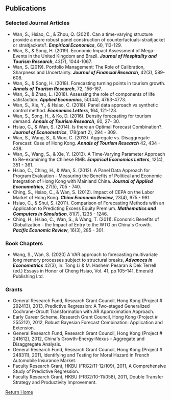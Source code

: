 ## Publications

### Selected Journal Articles

* Wan, S., Hsiao, C., & Zhou, Q. (2021). Can a time-varying structure provide a more robust panel construction of counterfactuals-straitjacket or straitjackets?. ***Empirical Economics***, 60, 113-129.
* Wan, S., & Song, H. (2019). Economic Impact Assessment of Mega-Events in the United Kingdom and Brazil. ***Journal of Hospitality and Tourism Research***, 43(7), 1044-1067.
* Wan, S. (2019). Portfolio Management: The Role of Calibration, Sharpness and Uncertainty. ***Journal of Financial Research***, 42(3), 589-608.
* Wan, S., & Song, H. (2018). Forecasting turning points in tourism growth. ***Annals of Tourism Research***, 72, 156-167.
* Wan, S., & Zhao, L. (2018). Assessing the role of components of life satisfaction. ***Applied Economics***, 50(44), 4763-4773.
* Wan, S., Xie, Y., & Hsiao, C. (2018). Panel data approach vs synthetic control method. ***Economics Letters***, 164, 121-123.
* Wan, S., Song, H., & Ko, D. (2016). Density forecasting for tourism demand. ***Annals of Tourism Research***, 60, 27- 30.
* Hsiao, C., & Wan, S. (2014). Is there an Optimal Forecast Combination?. ***Journal of Econometrics***, 178(part 2), 294 - 309.
* Wan, S., Wang, S., & Woo, C. (2013). Aggregate vs. Disaggregate Forecast: Case of Hong Kong. ***Annals of Tourism Research*** 42, 434 - 438.
* Wan, S., Wang, S., & Xie, Y. (2013). A Time-Varying Parameter Approach to Re-examining the Chinese RMB. ***Empirical Economics Letters***, 12(4), 351 - 361.
* Hsiao, C., Ching, H., & Wan, S. (2012). A Panel Data Approach for Program Evaluation - Measuring the Benefits of Political and Economic Integration of Hong Kong with Mainland China. ***Journal of Applied Econometrics***, 27(5), 705 - 740.
* Ching, S., Hsiao, C., & Wan, S. (2012). Impact of CEPA on the Labor Market of Hong Kong. ***China Economic Review***, 23(4), 975 - 981.
* Hsiao, C., & Shui, S. (2011). Comparison of Forecasting Methods with an Application to Predicting Excess Equity Premium. ***Mathematics and Computers in Simulation***, 81(7), 1235 - 1246.
* Ching, H., Hsiao, C., Wan, S., & Wang, T. (2011). Economic Benefits of Globalization - the Impact of Entry to the WTO on China's Growth. ***Pacific Economic Review***, 16(3), 285 - 301.

### Book Chapters
* Wang, S., Wan, S. (2020) A VAR approach to forecasting multivariate long memory processes subject to structural breaks, ***Advances in Econometrics*** 42(3), in: Tong Li & M. Hashem Pesaran & Dek Terrell (ed.) Essays in Honor of Cheng Hsiao, Vol. 41, pp 105–141, Emerald Publishing Ltd.

### Grants
* General Research Fund, Research Grant Council, Hong Kong (Project # 292413), 2013, Predictive Regression: A Two-staged Generalized Cochrane-Orcutt Transformation 
with AR Approximation Approach.
* Early Career Scheme, Research Grant Council, Hong Kong (Project # 255212), 2012, Robust Bayesian Forecast Combination: Application and Extension.
* General Research Fund, Research Grant Council, Hong Kong (Project # 241612), 2012, China's Growth-Energy-Nexus - Aggregate and Disaggregate Analysis.
* General Research Fund, Research Grant Council, Hong Kong (Project # 248311), 2011, Identifying and Testing for Moral Hazard in French Automobile Insurance Market.
* Faculty Research Grant, HKBU (FRG2/11-12/109), 2011, A Comprehensive Study of Predictive Regression.
* Faculty Research Grant, HKBU (FRG2/10-11/058), 2011, Double Transfer Strategy and Productivity Improvement.

[Return Home](index.md)
